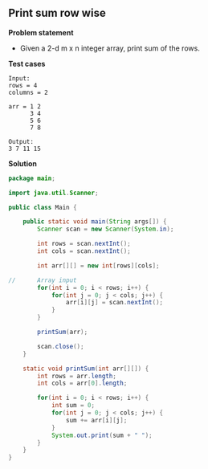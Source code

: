 ## Print sum row wise

**Problem statement**

- Given a 2-d m x n integer array, print sum of the rows.

**Test cases**

```
Input:
rows = 4
columns = 2

arr = 1 2
      3 4
      5 6
      7 8

Output:
3 7 11 15
```

**Solution**

```java
package main;

import java.util.Scanner;

public class Main {

	public static void main(String args[]) {
		Scanner scan = new Scanner(System.in);

		int rows = scan.nextInt();
		int cols = scan.nextInt();

		int arr[][] = new int[rows][cols];

//		Array input
		for(int i = 0; i < rows; i++) {
			for(int j = 0; j < cols; j++) {
				arr[i][j] = scan.nextInt();
			}
		}

		printSum(arr);

		scan.close();
	}

	static void printSum(int arr[][]) {
		int rows = arr.length;
		int cols = arr[0].length;

		for(int i = 0; i < rows; i++) {
			int sum = 0;
			for(int j = 0; j < cols; j++) {
				sum += arr[i][j];
			}
			System.out.print(sum + " ");
		}
	}
}
```
